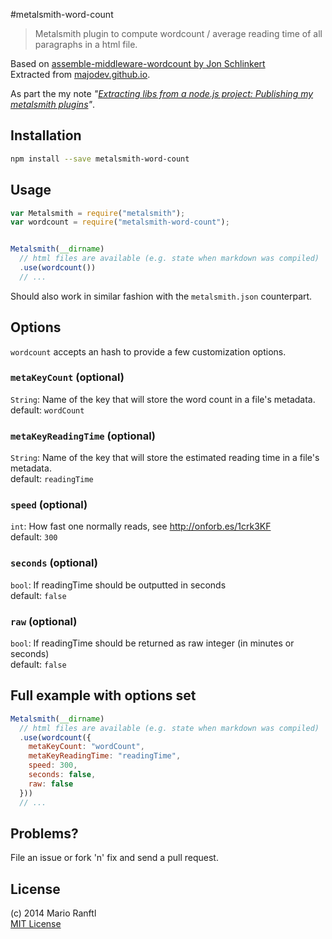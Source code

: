#metalsmith-word-count

> Metalsmith plugin to compute wordcount / average reading time of all paragraphs in a html file.  

Based on [assemble-middleware-wordcount by Jon Schlinkert](https://github.com/assemble/assemble-middleware-wordcount)  
Extracted from [majodev.github.io](http://majodev.github.io).

As part the my note *"[Extracting libs from a node.js project: Publishing my metalsmith plugins](http://ranf.tl/2014/10/01/extracting-libs-from-a-node-js-project/)"*.

## Installation

```bash
npm install --save metalsmith-word-count
```

## Usage

```javascript
var Metalsmith = require("metalsmith");
var wordcount = require("metalsmith-word-count");


Metalsmith(__dirname)
  // html files are available (e.g. state when markdown was compiled)
  .use(wordcount())
  // ...
```

Should also work in similar fashion with the `metalsmith.json` counterpart.

## Options

`wordcount` accepts an hash to provide a few customization options.

### `metaKeyCount` (optional)
`String`: Name of the key that will store the word count in a file's metadata.  
default: `wordCount`

### `metaKeyReadingTime` (optional)
`String`: Name of the key that will store the estimated reading time in a file's metadata.  
default: `readingTime`

### `speed` (optional)
`int`: How fast one normally reads, see http://onforb.es/1crk3KF  
default: `300`

### `seconds` (optional)
`bool`: If readingTime should be outputted in seconds  
default: `false`

### `raw` (optional)
`bool`: If readingTime should be returned as raw integer (in minutes or seconds)  
default: `false`

## Full example with options set

```javascript
Metalsmith(__dirname)
  // html files are available (e.g. state when markdown was compiled)
  .use(wordcount({
    metaKeyCount: "wordCount",
    metaKeyReadingTime: "readingTime",
    speed: 300,
    seconds: false,
    raw: false
  }))
  // ...
```


## Problems?
File an issue or fork 'n' fix and send a pull request.

## License
(c) 2014 Mario Ranftl  
[MIT License](majodev.mit-license.org)
